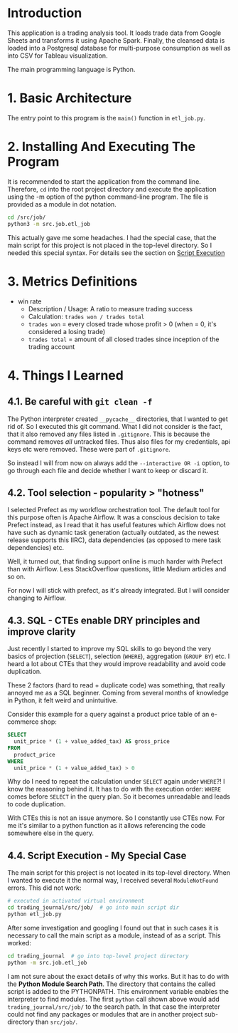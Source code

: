 # Introduction

This application is a trading analysis tool. It loads trade data from Google
Sheets and transforms it using Apache Spark. Finally, the cleansed data is
loaded into a Postgresql database for multi-purpose consumption as well as into
CSV for Tableau visualization.

The main programming language is Python.

# 1. Basic Architecture

The entry point to this program is the `main()` function in `etl_job.py`.

# 2. Installing And Executing The Program
It is recommended to start the application from the command line. Therefore,
`cd` into the root project directory and execute the application using the
-m option of the python command-line program. The file is provided as a module
in dot notation.

```zsh
cd /src/job/
python3 -m src.job.etl_job
```

This actually gave me some headaches. I had the special case, that the main
script for this project is not placed in the top-level directory. So I needed
this special syntax. For details see the section on
[Script Execution](#44-script-execution---my-special-case)

# 3. Metrics Definitions
- win rate
  - Description / Usage: A ratio to measure trading success
  - Calculation: `trades won / trades total`
  - `trades won` = every closed trade whose profit > 0 (when = 0, it's
  considered a losing trade)
  - `trades total` = amount of all closed trades since inception of the
  trading account

# 4. Things I Learned
## 4.1. Be careful with `git clean -f`
The Python interpreter created `__pycache__` directories, that I wanted to get
rid of. So I executed this git command. What I did not consider is the fact,
that it also removed any files listed in `.gitignore`. This is because the
command removes _all_ untracked files. Thus also files for my credentials,
api keys etc were removed. These were part of `.gitignore`.

So instead I will from now on always add the `--interactive OR -i` option, to
go through each file and decide whether I want to keep or discard it.

## 4.2. Tool selection - popularity > "hotness"
I selected Prefect as my workflow orchestration tool. The default tool for this
purpose often is Apache Airflow. It was a conscious decision to take Prefect
instead, as I read that it has useful features which Airflow does not have such
as dynamic task generation (actually outdated, as the newest release supports
this IIRC), data dependencies (as opposed to mere task dependencies) etc.

Well, it turned out, that finding support online is much harder with Prefect
than with Airflow. Less StackOverflow questions, little Medium articles and
so on.

For now I will stick with prefect, as it's already integrated. But I will
consider changing to Airflow.

## 4.3. SQL - CTEs enable DRY principles and improve clarity
Just recently I started to improve my SQL skills to go beyond the very basics
of projection (`SELECT`), selection (`WHERE`), aggregation (`GROUP BY`) etc.
I heard a lot about CTEs that they would improve readability and avoid code
duplication.

These 2 factors (hard to read + duplicate code) was something, that really
annoyed me as a SQL beginner. Coming from several months of knowledge in
Python, it felt weird and unintuitive.

Consider this example for a query against a product price table of an
e-commerce shop:
```SQL
SELECT
  unit_price * (1 + value_added_tax) AS gross_price
FROM
  product_price
WHERE
  unit_price * (1 + value_added_tax) > 0
```

Why do I need to repeat the calculation under `SELECT` again under `WHERE`?! I
know the reasoning behind it. It has to do with the execution order: `WHERE`
comes before `SELECT` in the query plan. So it becomes unreadable and leads to
code duplication.

With CTEs this is not an issue anymore. So I constantly use CTEs now. For me
it's similar to a python function as it allows referencing the code somewhere
else in the query.

## 4.4. Script Execution - My Special Case

The main script for this project is not located in its top-level directory.
When I wanted to execute it the normal way, I received several `ModuleNotFound`
errors. This did not work:

```zsh
# executed in activated virtual environment
cd trading_journal/src/job/  # go into main script dir
python etl_job.py
```

After some investigation and googling I found out that in such cases it is
necessary to call the main script as a module, instead of as a script. This
worked:

```zsh
cd trading_journal  # go into top-level project directory
python -m src.job.etl_job
```

I am not sure about the exact details of why this works. But it has to do with
the **Python Module Search Path**. The directory that contains the called
script is added to the PYTHONPATH. This environment variable enables the
interpreter to find modules. The first `python` call shown above would add
`trading_journal/src/job/` to the search path. In that case the interpreter
could not find any packages or modules that are in another project sub-directory
than `src/job/`.
